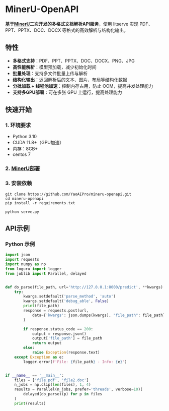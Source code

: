 # MinerU-OpenAPI

**基于[MinerU](https://github.com/opendatalab/MinerU)二次开发的多格式文档解析API服务**，使用 litserve 实现 PDF、PPT、PPTX、DOC、DOCX 等格式的高效解析与结构化输出。

## 特性

- **多格式支持**：PDF、PPT、PPTX、DOC、DOCX、PNG、JPG
- **高性能解析**：模型预加载，减少初始化时间
- **批量处理**：支持多文件批量上传与解析
- **结构化输出**：返回解析后的文本、图片、布局等结构化数据
- **分批加载 + 线程池加速**：控制内存占用，防止 OOM，提高并发处理能力
- **支持多GPU部署**：可在多张 GPU 上运行，提高处理能力

## 快速开始

### 1. 环境要求

- Python 3.10
- CUDA 11.8+（GPU加速）
- 内存：8GB+
- centos 7

### 2. [MinerU部署](https://github.com/opendatalab/MinerU/blob/master/docs/README_Ubuntu_CUDA_Acceleration_en_US.md)

### 3. 安装依赖

```
git clone https://github.com/YaoAIPro/mineru-openapi.git
cd mineru-openapi
pip install -r requirements.txt
```

```
python serve.py
```

## API示例

### Python 示例

```python
import json
import requests
import numpy as np
from loguru import logger
from joblib import Parallel, delayed


def do_parse(file_path, url='http://127.0.0.1:8000/predict', **kwargs):
    try:
        kwargs.setdefault('parse_method', 'auto')
        kwargs.setdefault('debug_able', False)
        print(file_path)
        response = requests.post(url,
            data={'kwargs': json.dumps(kwargs), "file_path": file_path}
        )

        if response.status_code == 200:
            output = response.json()
            output['file_path'] = file_path
            return output
        else:
            raise Exception(response.text)
    except Exception as e:
        logger.error(f'File: {file_path} - Info: {e}')


if __name__ == '__main__':
    files = ['file.pdf', 'file2.doc']
    n_jobs = np.clip(len(files), 1, 4)
    results = Parallel(n_jobs, prefer='threads', verbose=10)(
        delayed(do_parse)(p) for p in files
    )
    print(results)
```

